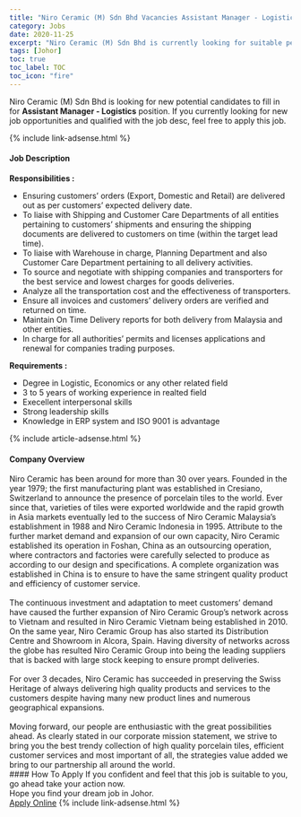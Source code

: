 ```yaml
---
title: "Niro Ceramic (M) Sdn Bhd Vacancies Assistant Manager - Logistics" 
category: Jobs 
date: 2020-11-25 
excerpt: "Niro Ceramic (M) Sdn Bhd is currently looking for suitable person to fill in the Assistant Manager - Logistics which positioned at Johor" 
tags: [Johor] 
toc: true 
toc_label: TOC 
toc_icon: "fire" 
--- 
```


<p>Niro Ceramic (M) Sdn Bhd is looking for new potential candidates to fill in for <b>Assistant Manager - Logistics</b> position. If you currently looking for new job opportunities and qualified with the job desc, feel free to apply this job.
</p>{% include link-adsense.html %} 
<div><div><div><h4>Job Description</h4></div></div><div><div><span><div><div><strong>Responsibilities :</strong></div><ul><li>Ensuring customers&#8217; orders (Export, Domestic and Retail) are delivered out as per customers&#8217; expected delivery date.</li><li>To liaise with Shipping and Customer Care Departments of all entities pertaining to customers&#8217; shipments and ensuring the shipping documents are delivered to customers on time (within the target lead time).</li><li>To liaise with Warehouse in charge, Planning Department and also Customer Care Department pertaining to all delivery activities.</li><li>To source and negotiate with shipping companies and transporters for the best service and lowest charges for goods deliveries.</li><li>Analyze all the transportation cost and the effectiveness of transporters.</li><li>Ensure all invoices and customers&#8217; delivery orders are verified and returned on time.</li><li>Maintain On Time Delivery reports for both delivery from Malaysia and other entities.</li><li>In charge for all authorities&#8217; permits and licenses applications and renewal for companies trading purposes.</li></ul><div><strong>Requirements :</strong></div><ul><li>Degree in Logistic, Economics or any other related field</li><li>3 to 5 years of working experience in realted field</li><li>Execellent interpersonal skills</li><li>Strong leadership skills</li><li>Knowledge in ERP system and ISO 9001 is advantage</li></ul></div></span></div></div></div> 
{% include article-adsense.html %} 
<div><div><div><h4>Company Overview</h4></div></div><div><div><span><div><div>
	Niro Ceramic has been around for more than 30 over years. Founded in the year 1979; the first manufacturing plant was established in Cresiano, Switzerland to announce the presence of porcelain tiles to the world. Ever since that, varieties of tiles were exported worldwide and the rapid growth in Asia markets eventually led to the success of Niro Ceramic Malaysia&#8217;s establishment in 1988 and Niro Ceramic Indonesia in 1995. Attribute to the further market demand and expansion of our own capacity, Niro Ceramic established its operation in Foshan, China as an outsourcing operation, where contractors and factories were carefully selected to produce as according to our design and specifications. A complete organization was established in China is to ensure to have the same stringent quality product and efficiency of customer service.<br>
<br>
	The continuous investment and adaptation to meet customers&#8217; demand have caused the further expansion of Niro Ceramic Group&#8217;s network across to Vietnam and resulted in Niro Ceramic Vietnam being established in 2010. On the same year, Niro Ceramic Group has also started its Distribution Centre and Showroom in Alcora, Spain. Having diversity of networks across the globe has resulted Niro Ceramic Group into being the leading suppliers that is backed with large stock keeping to ensure prompt deliveries.<br>
<br>
	For over 3 decades, Niro Ceramic has succeeded in preserving the Swiss Heritage of always delivering high quality products and services to the customers despite having many new product lines and numerous geographical expansions.<br>
<br>
	Moving forward, our people are enthusiastic with the great possibilities ahead. As clearly stated in our corporate mission statement, we strive to bring you the best trendy collection of high quality porcelain tiles, efficient customer services and most important of all, the strategies value added we bring to our partnership all around the world.</div></div></span></div></div></div> 
#### How To Apply 
If you confident and feel that this job is suitable to you, go ahead take your action now. <br/> 
Hope you find your dream job in Johor. <br/> 
<a href="https://www.jobstreet.com.my/en/job/assistant-manager-logistics-4430702?jobId=jobstreet-my-job-4430702&sectionRank=10&token=0~99ba3915-bac1-4338-8bae-eb8bb5ccb7fe&fr=SRP%20View%20In%20New%20Ta" class="btn btn--info" target="_blank" rel="nofollow noopenner">Apply Online</a> 
{% include link-adsense.html %} 